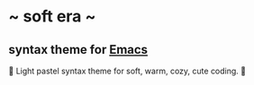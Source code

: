 # \~ soft era \~

## syntax theme for [Emacs](https://www.gnu.org/software/emacs/)

🌸 Light pastel syntax theme for soft, warm, cozy, cute coding. 🌱
